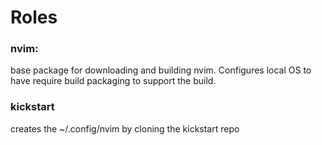 # Roles

### nvim:

base package for downloading and building nvim.  Configures local OS to have require build packaging to support the build.

### kickstart

creates the ~/.config/nvim by cloning the kickstart repo

